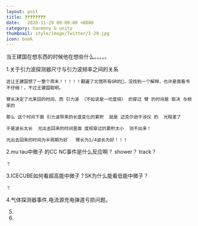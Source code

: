 ```yaml
---
layout: post
title: ❓❓❓❓❓❓❓❓
date:   2020-11-29 00:00:00 +0800
category: harmony & unity
thumbnail: style/image/Twitter/3-20.jpg
icon: book
---
```



当王建国在想东西的时候他在想些什么。。。。。


1.关于引力波探测器尺寸与引力波频率之间的关系

    这让王建国想了一整个周末！！！！！翻遍了北馆所有GR的📕，没找到一个解释，也许是我看书不仔细！，不过王建国聪明。

    臂长决定了光来回的时间，而 引力波 （不如说是一坨度规） 的穿过 臂 的时间是 取决 与频率的

    那么 这个时间下面 引力波带来的长度变化的累积  就是 迈克尔逊干涉仪 的  光程差了

    于是波长太长  光出去回来的时间里面 度规穿过的累积太小  测不出来！

    光出去回来的时间为半周期为好   臂长为1/4波长为好！！！





2.mu tau中微子 的CC NC事件是什么反应啊？ shower？ track？

    ？



3.ICECUBE如何看超高能中微子？SK为什么能看低能中微子？

    ？



4.气体探测器事件,电流源充电弹道亏损问题。



5.



6.









































